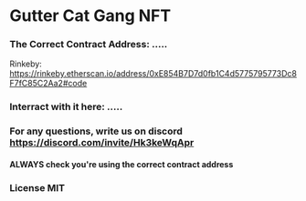 # Gutter Cat Gang NFT

### The Correct Contract Address: .....

Rinkeby: https://rinkeby.etherscan.io/address/0xE854B7D7d0fb1C4d5775795773Dc8F7fC85C2Aa2#code

### Interract with it here: .....

### For any questions, write us on discord https://discord.com/invite/Hk3keWqApr

#### ALWAYS check you're using the correct contract address

### License MIT
